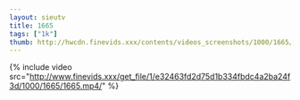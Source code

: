 ```yaml
--- 
layout: sieutv
title: 1665
tags: ["1k"]
thumb: http://hwcdn.finevids.xxx/contents/videos_screenshots/1000/1665/preview.mp4.jpg
---
```

{% include video src="http://www.finevids.xxx/get_file/1/e32463fd2d75d1b334fbdc4a2ba24f3d/1000/1665/1665.mp4/" %} 
